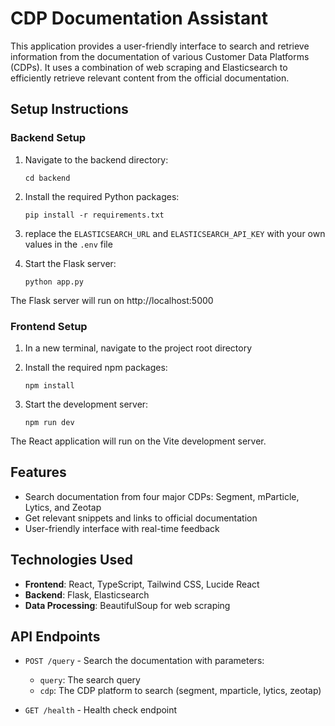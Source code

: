 # CDP Documentation Assistant

This application provides a user-friendly interface to search and retrieve information from the documentation of various Customer Data Platforms (CDPs). It uses a combination of web scraping and Elasticsearch to efficiently retrieve relevant content from the official documentation.

## Setup Instructions

### Backend Setup

1. Navigate to the backend directory:
   ```
   cd backend
   ```

2. Install the required Python packages:
   ```
   pip install -r requirements.txt
   ```
3. replace the `ELASTICSEARCH_URL` and `ELASTICSEARCH_API_KEY` with your own values in the `.env` file

4. Start the Flask server:
   ```
   python app.py
   ```

The Flask server will run on http://localhost:5000

### Frontend Setup

1. In a new terminal, navigate to the project root directory

2. Install the required npm packages:
   ```
   npm install
   ```

3. Start the development server:
   ```
   npm run dev
   ```

The React application will run on the Vite development server.

## Features

- Search documentation from four major CDPs: Segment, mParticle, Lytics, and Zeotap
- Get relevant snippets and links to official documentation
- User-friendly interface with real-time feedback

## Technologies Used

- **Frontend**: React, TypeScript, Tailwind CSS, Lucide React
- **Backend**: Flask, Elasticsearch
- **Data Processing**: BeautifulSoup for web scraping

## API Endpoints

- `POST /query` - Search the documentation with parameters:
  - `query`: The search query
  - `cdp`: The CDP platform to search (segment, mparticle, lytics, zeotap)

- `GET /health` - Health check endpoint